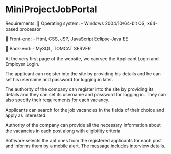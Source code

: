 # MiniProjectJobPortal

Requirements:
	Operating system: -
Windows 2004/10/64-bit OS, x64-based processor

	Front-end: -
Html, CSS, JSP, JavaScript
Eclipse-Java EE

	Back-end: -
MySQL, TOMCAT SERVER

At the very first page of the website, we can see the Applicant Login and Employer Login.

The applicant can register into the site by providing his details and he can set his username and password for logging in later.

The authority of the company can register into the site by providing its details and they can set its username and password for logging in. They can also specify their requirements for each vacancy.

Applicants can search for the job vacancies in the fields of their choice and apply as interested.

Authority of the company can provide all the necessary information about the vacancies in each post along with eligibility criteria.

Software selects the apt ones from the registered applicants for each post and informs them by a mobile alert. The message includes interview details.
